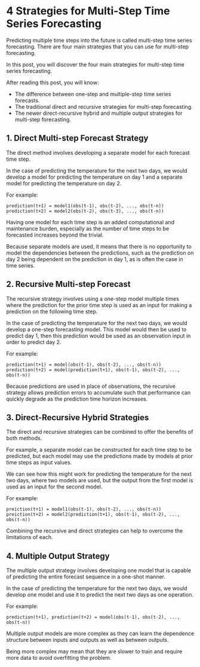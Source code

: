 # 4 Strategies for Multi-Step Time Series Forecasting

Predicting multiple time steps into the future is called multi-step time series forecasting. 
There are four main strategies that you can use for multi-step forecasting.

In this post, you will discover the four main strategies for multi-step time series forecasting.

After reading this post, you will know:

* The difference between one-step and multiple-step time series forecasts.
* The traditional direct and recursive strategies for multi-step forecasting.
* The newer direct-recursive hybrid and multiple output strategies for multi-step forecasting.

## 1. Direct Multi-step Forecast Strategy

The direct method involves developing a separate model for each forecast time step.

In the case of predicting the temperature for the next two days, we would develop a model for predicting the 
temperature on day 1 and a separate model for predicting the temperature on day 2.

For example:
```
prediction(t+1) = model1(obs(t-1), obs(t-2), ..., obs(t-n))
prediction(t+2) = model2(obs(t-2), obs(t-3), ..., obs(t-n))
```

Having one model for each time step is an added computational and maintenance burden, especially as the number
of time steps to be forecasted increases beyond the trivial.

Because separate models are used, it means that there is no opportunity to model the dependencies between the
predictions, such as the prediction on day 2 being dependent on the prediction in day 1, as is often the case
in time series.

## 2. Recursive Multi-step Forecast

The recursive strategy involves using a one-step model multiple times where the prediction for the prior time
step is used as an input for making a prediction on the following time step.

In the case of predicting the temperature for the next two days, we would develop a one-step forecasting model. 
This model would then be used to predict day 1, then this prediction would be used as an observation input in
order to predict day 2.

For example:
```
prediction(t+1) = model(obs(t-1), obs(t-2), ..., obs(t-n))
prediction(t+2) = model(prediction(t+1), obs(t-1), obs(t-2), ..., obs(t-n))
```

Because predictions are used in place of observations, the recursive strategy allows prediction errors to 
accumulate such that performance can quickly degrade as the prediction time horizon increases.

## 3. Direct-Recursive Hybrid Strategies

The direct and recursive strategies can be combined to offer the benefits of both methods.

For example, a separate model can be constructed for each time step to be predicted, but each model may use the 
predictions made by models at prior time steps as input values.

We can see how this might work for predicting the temperature for the next two days, where two models are used, 
but the output from the first model is used as an input for the second model.

For example:
```
preiction(t+1) = model1(obs(t-1), obs(t-2), ..., obs(t-n))
preiction(t+2) = model2(prediction(t+1), obs(t-1), obs(t-2), ..., obs(t-n))
```

Combining the recursive and direct strategies can help to overcome the limitations of each.

## 4. Multiple Output Strategy

The multiple output strategy involves developing one model that is capable of predicting the entire forecast 
sequence in a one-shot manner.

In the case of predicting the temperature for the next two days, we would develop one model and use it to predict
the next two days as one operation.

For example:
```
prediction(t+1), prediction(t+2) = model(obs(t-1), obs(t-2), ..., obs(t-n))
```

Multiple output models are more complex as they can learn the dependence structure between inputs and outputs as 
well as between outputs.

Being more complex may mean that they are slower to train and require more data to avoid overfitting the problem.
